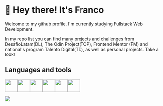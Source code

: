 # :shark: Hey there! It's Franco

Welcome to my github profile. I'm currently studying Fullstack Web Development.

In my repo list you can find many projects and challenges from DesafioLatam(DL), The Odin Project(TOP), Frontend Mentor (FM) and national's program Talento Digital(TD), as well as personal projects. Take a look!

## Languages and tools
<img height=40 src="https://cdn.jsdelivr.net/gh/devicons/devicon/icons/html5/html5-plain-wordmark.svg" /><img height=40 src="https://cdn.jsdelivr.net/gh/devicons/devicon/icons/css3/css3-plain-wordmark.svg" /><img height=40 src="https://cdn.jsdelivr.net/gh/devicons/devicon/icons/javascript/javascript-plain.svg" /><img height=40 src="https://cdn.jsdelivr.net/gh/devicons/devicon/icons/bootstrap/bootstrap-original.svg" /><img height=40 src="https://cdn.jsdelivr.net/gh/devicons/devicon/icons/tailwindcss/tailwindcss-plain.svg" /><img height=40 src="https://cdn.jsdelivr.net/gh/devicons/devicon/icons/postgresql/postgresql-original.svg" />

<img src="https://github-readme-stats.vercel.app/api?username=24fcontreras&show_icons=true&theme=transparent">
